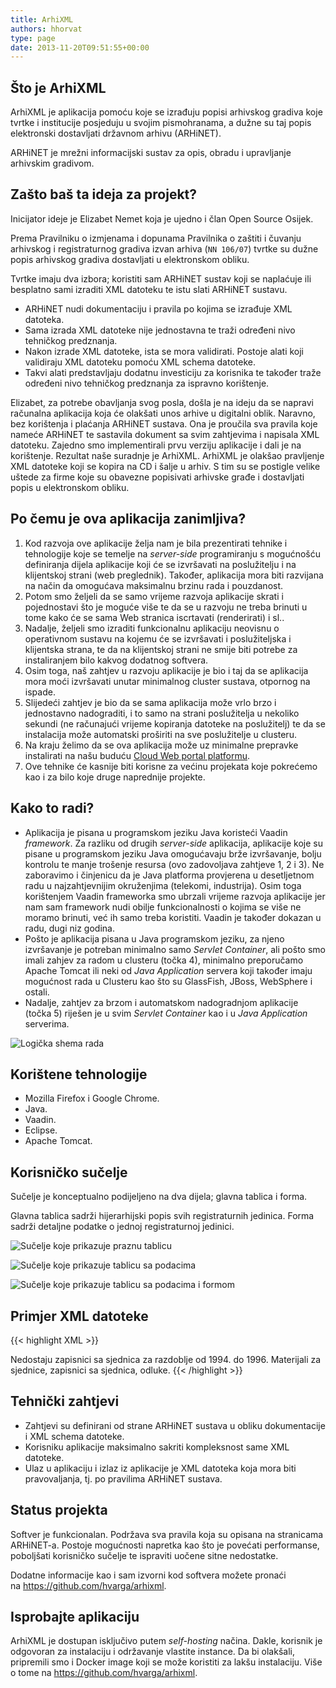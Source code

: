 ```yaml
---
title: ArhiXML
authors: hhorvat
type: page
date: 2013-11-20T09:51:55+00:00
---
```


## Što je ArhiXML

ArhiXML je aplikacija pomoću koje se izrađuju popisi arhivskog gradiva koje tvrtke i institucije posjeduju u svojim pismohranama, a dužne su taj popis elektronski dostavljati državnom arhivu (ARHiNET).

ARHiNET je mrežni informacijski sustav za opis, obradu i upravljanje arhivskim gradivom.

## Zašto baš ta ideja za projekt?

Inicijator ideje je Elizabet Nemet koja je ujedno i član Open Source Osijek.

Prema Pravilniku o izmjenama i dopunama Pravilnika o zaštiti i čuvanju arhivskog i registraturnog gradiva izvan arhiva (`NN 106/07`) tvrtke su dužne popis arhivskog gradiva dostavljati u elektronskom obliku.

Tvrtke imaju dva izbora; koristiti sam ARHiNET sustav koji se naplaćuje ili besplatno sami izraditi XML datoteku te istu slati ARHiNET sustavu.

- ARHiNET nudi dokumentaciju i pravila po kojima se izrađuje XML datoteka.
- Sama izrada XML datoteke nije jednostavna te traži određeni nivo tehničkog predznanja.
- Nakon izrade XML datoteke, ista se mora validirati. Postoje alati koji validiraju XML datoteku pomoću XML schema datoteke.
- Takvi alati predstavljaju dodatnu investiciju za korisnika te također traže određeni nivo tehničkog predznanja za ispravno korištenje.

Elizabet, za potrebe obavljanja svog posla, došla je na ideju da se napravi računalna aplikacija koja će olakšati unos arhive u digitalni oblik. Naravno, bez korištenja i plaćanja ARHiNET sustava. Ona je proučila sva pravila koje nameće ARHiNET te sastavila dokument sa svim zahtjevima i napisala XML datoteku. Zajedno smo implementirali prvu verziju aplikacije i dali je na korištenje. Rezultat naše suradnje je ArhiXML. ArhiXML je olakšao pravljenje XML datoteke koji se kopira na CD i šalje u arhiv. S tim su se postigle velike uštede za firme koje su obavezne popisivati arhivske građe i dostavljati popis u elektronskom obliku.

## Po čemu je ova aplikacija zanimljiva?

1. Kod razvoja ove aplikacije želja nam je bila prezentirati tehnike i tehnologije koje se temelje na *server-side* programiranju s mogućnošću definiranja dijela aplikacije koji će se izvršavati na poslužitelju i na klijentskoj strani (web preglednik). Također, aplikacija mora biti razvijana na način da omogućava maksimalnu brzinu rada i pouzdanost.
2. Potom smo željeli da se samo vrijeme razvoja aplikacije skrati i pojednostavi što je moguće više te da se u razvoju ne treba brinuti u tome kako će se sama Web stranica iscrtavati (renderirati) i sl..
3. Nadalje, željeli smo izraditi funkcionalnu aplikaciju neovisnu o operativnom sustavu na kojemu će se izvršavati i poslužiteljska i klijentska strana, te da na klijentskoj strani ne smije biti potrebe za instaliranjem bilo kakvog dodatnog softvera.
4. Osim toga, naš zahtjev u razvoju aplikacije je bio i taj da se aplikacija mora moći izvršavati unutar minimalnog cluster sustava, otpornog na ispade.
5. Slijedeći zahtjev je bio da se sama aplikacija može vrlo brzo i jednostavno nadograditi, i to samo na strani poslužitelja u nekoliko sekundi (ne računajući vrijeme kopiranja datoteke na poslužitelj) te da se instalacija može automatski proširiti na sve poslužitelje u clusteru.
6. Na kraju želimo da se ova aplikacija može uz minimalne prepravke instalirati na našu buduću [Cloud Web portal platformu][1].
7. Ove tehnike će kasnije biti korisne za većinu projekata koje pokrećemo kao i za bilo koje druge naprednije projekte.

## Kako to radi?

- Aplikacija je pisana u programskom jeziku Java koristeći Vaadin *framework*. Za razliku od drugih *server-side* aplikacija, aplikacije koje su pisane u programskom jeziku Java omogućavaju brže izvršavanje, bolju kontrolu te manje trošenje resursa (ovo zadovoljava zahtjeve 1, 2 i 3). Ne zaboravimo i činjenicu da je Java platforma provjerena u desetljetnom radu u najzahtjevnijim okruženjima (telekomi, industrija). Osim toga korištenjem Vaadin frameworka smo ubrzali vrijeme razvoja aplikacije jer nam sam framework nudi obilje funkcionalnosti o kojima se više ne moramo brinuti, već ih samo treba koristiti. Vaadin je također dokazan u radu, dugi niz godina.
- Pošto je aplikacija pisana u Java programskom jeziku, za njeno izvršavanje je potreban minimalno samo *Servlet Container*, ali pošto smo imali zahjev za radom u clusteru (točka 4), minimalno preporučamo Apache Tomcat ili neki od *Java Application* servera koji također imaju mogućnost rada u Clusteru kao što su GlassFish, JBoss, WebSphere i ostali.
- Nadalje, zahtjev za brzom i automatskom nadogradnjom aplikacije (točka 5) riješen je u svim *Servlet Container* kao i u *Java Application* serverima.

![Logička shema rada](ArhiXML3.png)

## Korištene tehnologije

- Mozilla Firefox i Google Chrome.
- Java.
- Vaadin.
- Eclipse.
- Apache Tomcat.

## Korisničko sučelje

Sučelje je konceptualno podijeljeno na dva dijela; glavna tablica i forma.

Glavna tablica sadrži hijerarhijski popis svih registraturnih jedinica. Forma sadrži detaljne podatke o jednoj registraturnoj jedinici.

![Sučelje koje prikazuje praznu tablicu](sucelje-prazna-tablica.png)

![Sučelje koje prikazuje tablicu sa podacima](sucelje-tablica-sa-podacima.png)

![Sučelje koje prikazuje tablicu sa podacima i formom](sucelje-tablica-sa-podacima-i-formom.png)

## Primjer XML datoteke

{{< highlight XML >}}
<?xml version="1.0" standalone="yes"?>
<ARHiNET xmlns="http://arhinet.arhiv.hr/ARHiNET.xsd">
<RegistraturnaJedinica ImateljId="12345" RazinaId="0" Signatura="1" Naziv="Hrvatski zavod za ..." GodinaOd="1992" GodinaDo="2008">
    <Stvaratelj StvarateljId="98765" UlogaId="1"/>
    <RegistraturnaJedinica RazinaId="1" Signatura="1" Naziv="Organizacija i upravljanje">
        <RegistraturnaJedinica RazinaId="2" Signatura="1" Naziv="Nadzorni odbor">
            <RegistraturnaJedinica RazinaId="3" Signatura="1" Naziv="Sjednice Odbora" GodinaOd="1992" GodinaDo="2008">
                <NapomenaORazdoblju>Nedostaju zapisnici sa sjednica za razdoblje od 1994. do 1996.</NapomenaORazdoblju>
                <Sadrzaj>Materijali za sjednice, zapisnici sa sjednica, odluke.</Sadrzaj>
                <Gradja KomPodvrstaId="1"/>
                <Medij VrstaMedijaId="1"/>
                <KolicinaArhivskihJedinica MjernaJedinicaId="1" Kolicina="1"/>
                <KolicinaTehnickihJedinica VrstaTehnickeJediniceId="91" Kolicina="14"/>
                <KolicinaTehnickihJedinica VrstaTehnickeJediniceId="23" Kolicina="1"/>
            </RegistraturnaJedinica>
            <RegistraturnaJedinica RazinaId="3" Signatura="2" Naziv="Izvješća o nadzoru vođenja poslova" GodinaOd="1993" GodinaDo="2008">
                <Gradja KomPodvrstaId="1"/>
                <Medij VrstaMedijaId="1"/>
                <KolicinaArhivskihJedinica MjernaJedinicaId="1" Kolicina="0.3"/>
                <KolicinaTehnickihJedinica VrstaTehnickeJediniceId="91" Kolicina="4"/>
            </RegistraturnaJedinica>
            <RegistraturnaJedinica RazinaId="3" Signatura="3" Naziv="Suglasnost na programe razvoja" GodinaOd="1993" GodinaDo="2008">
                <Gradja KomPodvrstaId="1"/>
                <Medij VrstaMedijaId="1"/>
                <KolicinaArhivskihJedinica MjernaJedinicaId="1" Kolicina="0.1"/>
                <KolicinaTehnickihJedinica VrstaTehnickeJediniceId="91" Kolicina="1"/>
            </RegistraturnaJedinica>
            <RegistraturnaJedinica RazinaId="3" Signatura="4" Naziv="Suglasnost na godišnji plan poslovanja" GodinaOd="1993" GodinaDo="2008">
                <Gradja KomPodvrstaId="1"/>
                <Medij VrstaMedijaId="1"/>
                <KolicinaArhivskihJedinica MjernaJedinicaId="1" Kolicina="0.1"/>
                <KolicinaTehnickihJedinica VrstaTehnickeJediniceId="91" Kolicina="1"/>
            </RegistraturnaJedinica>
            <RegistraturnaJedinica RazinaId="3" Signatura="5" Naziv="Imenovanja" GodinaOd="1992" GodinaDo="2006">
                <Gradja KomPodvrstaId="1"/>
                <Medij VrstaMedijaId="1"/>
                <KolicinaTehnickihJedinica VrstaTehnickeJediniceId="23" Kolicina="1"/>
            </RegistraturnaJedinica>
        </RegistraturnaJedinica>
        <RegistraturnaJedinica RazinaId="2" Signatura="2" Naziv="Skupština"/>
        <RegistraturnaJedinica RazinaId="2" Signatura="3" Naziv="Uprava"/>
        <RegistraturnaJedinica RazinaId="2" Signatura="4" Naziv="Normativni akti"/>
    </RegistraturnaJedinica>
    <RegistraturnaJedinica RazinaId="1" Signatura="2" Naziv="Opći poslovi"/>
    <RegistraturnaJedinica RazinaId="1" Signatura="3" Naziv="Pravni poslovi"/>
    <RegistraturnaJedinica RazinaId="1" Signatura="4" Naziv="Financijsko i računovodstveno poslovanje"/>
    <RegistraturnaJedinica RazinaId="1" Signatura="5" Naziv="Ljudski potencijali"/>
    <RegistraturnaJedinica RazinaId="1" Signatura="6" Naziv="Stručna djelatnost zavoda"/>
</RegistraturnaJedinica>
</ARHiNET>
{{< /highlight >}}

## Tehnički zahtjevi

- Zahtjevi su definirani od strane ARHiNET sustava u obliku dokumentacije i XML schema datoteke.
- Korisniku aplikacije maksimalno sakriti kompleksnost same XML datoteke.
- Ulaz u aplikaciju i izlaz iz aplikacije je XML datoteka koja mora biti pravovaljanja, tj. po pravilima ARHiNET sustava.

## Status projekta

Softver je funkcionalan. Podržava sva pravila koja su opisana na stranicama ARHiNET-a.
Postoje mogućnosti napretka kao što je povećati performanse, poboljšati korisničko sučelje te ispraviti uočene sitne nedostatke.

Dodatne informacije kao i sam izvorni kod softvera možete pronaći na https://github.com/hvarga/arhixml.

## Isprobajte aplikaciju

ArhiXML je dostupan isključivo putem *self-hosting* načina. Dakle, korisnik je odgovoran za instalaciju i održavanje vlastite instance. Da bi olakšali, pripremili smo i Docker image koji se može koristiti za lakšu instalaciju. Više o tome na https://github.com/hvarga/arhixml.

[1]: https://www.opensource-osijek.org/wordpress/razvoj-cloud-web-portal-platforme-synergy/ "Razvoj cloud web portal platforme Synergy"
